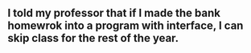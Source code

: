 ## I told my professor that if I made the bank homewrok into a program with interface, I can skip class for the rest of the year.
